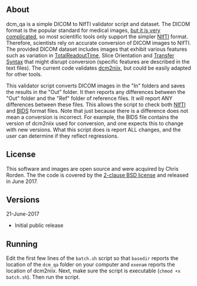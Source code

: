 
## About

dcm_qa is a simple DICOM to NIfTI validator script and dataset. The DICOM format is the popular standard for medical images, [but it is very complicated](https://github.com/jonclayden/divest), so most scientific tools only support the simpler [NIfTI](https://brainder.org/2012/09/23/the-nifti-file-format/) format. Therefore, scientists rely on accurate conversion of DICOM images to NIfTI. The provided DICOM dataset includes images that exhibit various features such as variation in [TotalReadoutTime](https://github.com/rordenlab/dcm2niix/issues/98), Slice Orientation and [Transfer Syntax](https://www.nitrc.org/plugins/mwiki/index.php/dcm2nii:MainPage#Transfer_Syntaxes_and_Compressed_Images) that might disrupt conversion (specific features are described in the text files). The current code validates [dcm2niix](https://github.com/rordenlab/dcm2niix), but could be easily adapted for other tools.

This validator script converts DICOM images in the "In" folders and saves the results in the "Out" folder. It then reports any differences between the "Out" folder and the "Ref" folder of reference files. It will report ANY differences between these files. This allows the script to check both [NIfTI](https://brainder.org/2012/09/23/the-nifti-file-format/) and [BIDS](http://bids.neuroimaging.io) format files. Note that just because there is a difference does not mean a conversion is incorrect. For example, the BIDS file contains the version of dcm2niix used for conversion, and one expects this to change with new versions. What this script does is report ALL changes, and the user can determine if they reflect regressions.

## License

This software and images are open source and were acquired by Chris Rorden. The the code is covered by the [2-clause BSD license](https://opensource.org/licenses/BSD-2-Clause) and released in June 2017.

## Versions

21-June-2017
 - Initial public release

## Running

Edit the first few lines of the `batch.sh` script so that `basedir` reports the location of the `dcm_qa` folder on your computer and `exenam` reports the location of dcm2niix. Next, make sure the script is executable (`chmod +x batch.sh`). Then run the script.